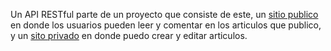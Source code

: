 Un API RESTful parte de un proyecto que consiste de este, un [sitio publico](https://github.com/oliverowen2210/blog-public/) en donde los usuarios
pueden leer y comentar en los articulos que publico, y un [sito privado](https://github.com/oliverowen2210/blog-public/) en donde puedo crear y editar articulos.

